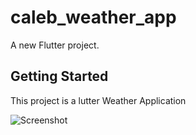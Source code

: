 # caleb_weather_app

A new Flutter project.

## Getting Started

This project is a lutter Weather Application

![Screenshot](https://github.com/calebjesusegun/Caleb_Flutter_Weather_App/tree/master/img/snapshot.png)
